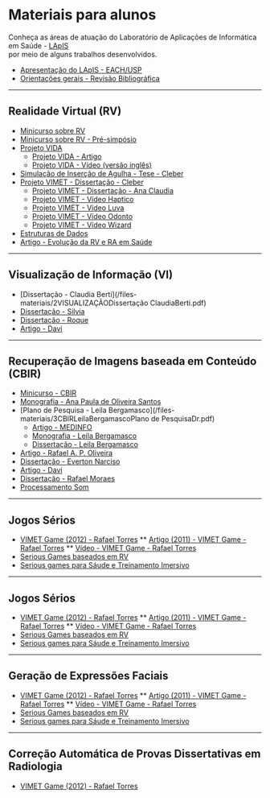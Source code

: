 # Materiais para alunos

Conheça as áreas de atuação do Laboratório de Aplicações de Informática em Saúde - [LApIS](http://lapis.each.usp.br/) <br> por meio de alguns trabalhos desenvolvidos.

* [Apresentação do LApIS - EACH/USP](/files-materiais/00LApISApresentaçãoPesquisas2015.pdf)
* [Orientações gerais - Revisão Bibliográfica](/files-materiais/0ConceitosaulaRevisaoBibliografica.pdf)


<HR>

## Realidade Virtual (RV)

* [Minicurso sobre RV](/files-materiais/0ConceitosMinicursoRealidadeVirtualEAumentadaLivroSVR2009_Minicursos.pdf)
* [Minicurso sobre RV - Pré-simpósio](/files-materiais/0ConceitosMinicursoRealidadeVirtualEAumentaLivroConceitosSVR2009_PreSimposio.pdf)
* [Projeto VIDA](/files-materiais/1PROJETOVIDAP&D2010Final.pdf)
  * [Projeto VIDA - Artigo](/files-materiais/1PROJETOVIDAProjeto_VIDA.pdf)
  * [Projeto VIDA - Vídeo (versão inglês)](/files-materiais/1FILMEvidaMovie_english.mp4)
* [Simulação de Inserção de Agulha - Tese - Cleber](/files-materiais/1RVTese-Cleber-Revisada.pdf)  
* [Projeto VIMET - Dissertação - Cleber](/files-materiais/1RVVIMETDissertaçãoCleberversao9.pdf)
  * [Projeto VIMET - Dissertação - Ana Claudia](/files-materiais/1RVVIMETDissertaçãoFinalAnaClaudia.pdf)
  * [Projeto VIMET - Vídeo Haptico](/files-materiais/)
  * [Projeto VIMET - Vídeo Luva](/files-materiais/)
  * [Projeto VIMET - Vídeo Odonto](/files-materiais/1RVViMeTOdonto.wmv)
  * [Projeto VIMET - Vídeo Wizard](/files-materiais/1VIMETMovieWizard.mp4)
* [Estruturas de Dados](/files-materiais/1RVEstruturasDados.pdf)
* [Artigo - Evolução da RV e RA em Saúde](/files-materiais/1RVSaudeBrasil15AnosArtigoSVR.pdf)
  
<HR>
 
## Visualização de Informação (VI)

* [Dissertação - Claudia Berti](/files-materiais/2VISUALIZAÇÃODissertação ClaudiaBerti.pdf)
* [Dissertação - Silvia](/files-materiais/2VISUALIZAÇÃODISSERTAÇAOSilvia.pdf)
* [Dissertação - Roque](/files-materiais/2VISUALIZAÇÃOdissertaRoqueFinal.pdf)
* [Artigo - Davi](/files-materiais/2VISUALIZAÇÃOiSysDaviPublicado.pdf)  
  
<HR>
 
## Recuperação de Imagens baseada em Conteúdo (CBIR)

* [Minicurso - CBIR](/files-materiais/3CBIR0ConceitosMinicursoSaude.pdf)
* [Monografia - Ana Paula de Oliveira Santos](/files-materiais/3CBIRAnaPaula.pdf)
* [Plano de Pesquisa - Leila Bergamasco](/files-materiais/3CBIRLeilaBergamascoPlano de PesquisaDr.pdf)
  * [Artigo - MEDINFO](/files-materiais/3CBIRArtigoMEDINFO.pdf)
  * [Monografia - Leila Bergamasco](/files-materiais/3CBIRMonografiaTCCFinalLeila.pdf)
  * [Dissertação - Leila Bergamasco](/files-materiais/3CBIRDissertacaoFinalLeila.pdf)
* [Artigo - Rafael A. P. Oliveira](/files-materiais/3CBIR-CBARRafaelseke14.pdf)  
* [Dissertação - Everton Narciso](/files-materiais/3CBIRDissertacaoEvertonFinal.pdf)
* [Artigo - Davi](/files-materiais/3CBIRiSysDaviPublicado.pdf)  
* [Dissertação - Rafael Moraes](/files-materiais/3CBIRMonografiaRafael.pdf)  
* [Processamento Som](/files-materiais/3CBIRProcessamentoSomLivro.pdf)  


<HR>
 
## Jogos Sérios

* [VIMET Game (2012) - Rafael Torres](/files-materiais/4JogosSeriosJIS2012VimetGame.pdf)
  ** [Artigo (2011) - VIMET Game - Rafael Torres](/files-materiais/4JogosSeriosSVR2011ViMetGame.pdf)
  ** [Vídeo - VIMET Game - Rafael Torres](/files-materiais/4JogosSeriosvimetGameFull.mp4)
* [Serious Games baseados em RV](/files-materiais/4JogosSeriosJIS2012VimetGame.pdf)
* [Serious games para Sáude e Treinamento Imersivo](/files-materiais/4JogosSeriosJIS2012VimetGame.pdf)
 
 
 <HR>
 
## Jogos Sérios

* [VIMET Game (2012) - Rafael Torres](/files-materiais/4JogosSeriosJIS2012VimetGame.pdf)
  ** [Artigo (2011) - VIMET Game - Rafael Torres](/files-materiais/4JogosSeriosSVR2011ViMetGame.pdf)
  ** [Vídeo - VIMET Game - Rafael Torres](/files-materiais/4JogosSeriosvimetGameFull.mp4)
* [Serious Games baseados em RV](/files-materiais/4JogosSeriosJIS2012VimetGame.pdf)
* [Serious games para Sáude e Treinamento Imersivo](/files-materiais/4JogosSeriosJIS2012VimetGame.pdf)


<HR>
 
## Geração de Expressões Faciais

* [VIMET Game (2012) - Rafael Torres](/files-materiais/4JogosSeriosJIS2012VimetGame.pdf)
  ** [Artigo (2011) - VIMET Game - Rafael Torres](/files-materiais/4JogosSeriosSVR2011ViMetGame.pdf)
  ** [Vídeo - VIMET Game - Rafael Torres](/files-materiais/4JogosSeriosvimetGameFull.mp4)
* [Serious Games baseados em RV](/files-materiais/4JogosSeriosJIS2012VimetGame.pdf)
* [Serious games para Sáude e Treinamento Imersivo](/files-materiais/4JogosSeriosJIS2012VimetGame.pdf)


<HR>
 
## Correção Automática de Provas Dissertativas em Radiologia

* [VIMET Game (2012) - Rafael Torres](/files-materiais/4JogosSeriosJIS2012VimetGame.pdf)
